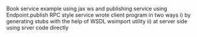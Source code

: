 Book  service example using jax ws and publishing service using Endpoint.publish 
RPC style service
wrote client program in two ways  i) by generating stubs with the help of WSDL wsimport utility
ii) at server side using srver code directly
